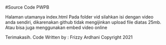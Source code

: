 #Source Code PWPB

Halaman utamanya index.html
Pada folder vid silahkan isi dengan video anda sendiri, dikarenakan github tidak mengijinkan upload file diatas 25mb. Atau 
bisa juga menggunakan embed video online

Terimakasih. Code Written by : Frizzy Ardhani
Copyright 2021
